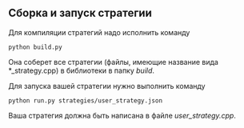 ## Cборка и запуск стратегии

Для компиляции стратегий надо исполнить команду 
```
python build.py
```

Она соберет все стратегии (файлы, имеющие название вида \*_strategy.cpp) в библиотеки в папку *build*.

Для запуска вашей стратегии нужно выполнить команду 
```
python run.py strategies/user_strategy.json
```

Ваша стратегия должна быть написана в файле *user_strategy.cpp*.
